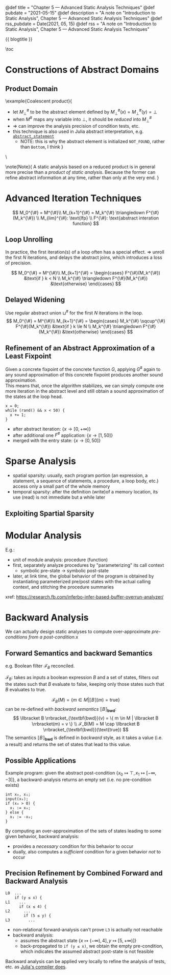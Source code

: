 @def title       = "Chapter 5 — Advanced Static Analysis Techniques"
@def pubdate     = "2021-05-15"
@def description = "A note on \"Introduction to Static Analysis\", Chapter 5 — Advanced Static Analysis Techniques"
@def rss_pubdate = Date(2021, 05, 15)
@def rss         = "A note on \"Introduction to Static Analysis\", Chapter 5 — Advanced Static Analysis Techniques"

{{ blogtitle }}

\toc

# Constructions of Abstract Domains

## Product Domain

\example{Coalescent product}{
- let $M_{\bot}^{\#}$ to be the abstract element defined by $M_{\bot}^{\#}(x) = M_{\bot}^{\#}(y) = \bot$
- when $M^{\#}$ maps any variable into $\bot$, it should be _reduced_ into $M_{\bot}^{\#}$
- => can improve the analysis precision of condition tests, etc.
- this technique is also used in Julia abstract interpretation, e.g. [`abstract_statement`](https://github.com/JuliaLang/julia/blob/9113c01bb1ae0e144dc92f9b0b3e051409f35c0a/base/compiler/abstractinterpretation.jl#L1401-L1403)
  * NOTE: this is why the abstract element is initialized `NOT_FOUND`, rather than `Bottom`, I think
}

\\

\note{Note}{
A static analysis based on a reduced product is in general more precise than a _product of static analysis_.
Because the former can refine abstract information at any time, rather than only at the very end.
}


# Advanced Iteration Techniques

$$
M_0^{\#} = M^{\#}\\
M_{k+1}^{\#} = M_k^{\#} \triangledown F^{\#}(M_k^{\#}) \\
M_{lim}^{\#}: \text{lfp} \\
F^{\#}: \text{abstract interation function}
$$

## Loop Unrolling

In practice, the first iteration(s) of a loop often has a special effect.
=> unroll the first $N$ iterations, and delays the abstract joins, which introduces a loss of precision.

$$
M_0^{\#}     = M^{\#}\\
M_{k+1}^{\#} = \begin{cases}
               F^{\#}(M_k^{\#}) &\text{if } k < N \\
               M_k^{\#} \triangledown F^{\#}(M_k^{\#}) &\text{otherwise}
               \end{cases}
$$

## Delayed Widening

Use regular abstract union $\sqcup^{\#}$ for the first $N$ iterations in the loop.
$$
M_0^{\#}     = M^{\#}\\
M_{k+1}^{\#} = \begin{cases}
               M_k^{\#} \sqcup^{\#} F^{\#}(M_k^{\#}) &\text{if } k \le N \\
               M_k^{\#} \triangledown F^{\#}(M_k^{\#}) &\text{otherwise}
               \end{cases}
$$

## Refinement of an Abstract Approximation of a Least Fixpoint

Given a concrete fixpoint of the concrete function $G$, applying $G^{\#}$ again to any sound approximation of this
concrete fixpoint produces another sound approximation. \
This means that, once the algorithm stabilizes, we can simply compute one more iteration in the abstract level and still
obtain a sound approximation of the states at the loop head.

```
x = 0;
while (rand() && x < 50) {
  x += 1;
}
```

- after abstract iteration: $\{ x \rightarrow [0, +\infty) \}$
- after additional one $F^{\#}$ application: $\{ x \rightarrow [1, 50] \}$
- merged with the entry state: $\{ x \rightarrow [0, 50] \}$


# Sparse Analysis

- spatial sparsity: usually, each program portion (an expression, a statement, a sequence of statements, a procedure,
  a loop body, etc.) access only a small part of the whole memory
- temporal sparsity: after the definition (write)of a memory location, its use (read) is not immediate but a while later

## Exploiting Spartial Sparsity


# Modular Analysis

E.g.:
- unit of module analysis: procedure (function)
- first, separately analyze procedures by "parameterizing" its call context
  * symbolic pre-state → symbolic post-state
- later, at link time, the global behavior of the program is obtained by instantiating parameterized pre/post states
  with the actual calling context, and stitching the procedure summaries

xref: <https://research.fb.com/inferbo-infer-based-buffer-overrun-analyzer/>


# Backward Analysis

We can actually design static analyses to compute over-approximate _pre-conditions from a post-condition_.x

## Forward Semantics and backward Semantics

e.g. Boolean filter $ℱ_B$ reconciled.

$ℱ_B$: takes as inputs a boolean expression $B$ and a set of states, filters out the states such that $B$ evaluate to false,
       keeping only those states such that $B$ evaluates to true.

$$
  ℱ_B(M) = \{ m \in M | \llbracket B \rrbracket(m) = \text{true} \}
$$
can be re-defined with _backward semantics_ $\llbracket B \rrbracket_{\textbf{bwd}}$:
$$
  \llbracket B \rrbracket_{\textbf{bwd}}(v) = \{ m \in M | \llbracket B \rrbracket(m) = v \} \\
  ℱ_B(M) = M \cap \llbracket B \rrbracket_{\textbf{bwd}}(\text{true})
$$
The semantics $\llbracket B \rrbracket_{\textbf{bwd}}$ is defined in _backward_ style, as it takes a value (i.e. a result)
and returns the set of states that lead to this value.

## Possible Applications

Example program: given the abstract post-condition $\{x_0 \mapsto \top, x_1 \mapsto [-\infty, -3]\}$, a backward-analysis
                 returns an empty set (i.e. no pre-condition exists)
```
int x₀, x₁;
input(x₀);
if (x₀ > 0) {
  x₁ := x₀;
} else {
  x₁ := -x₀;
}
```

By computing an over-approximation of the sets of states leading to some given behavior, backward analysis:
- provides a _necessary_ condition for this behavior to occur
- dually, also computes a _sufficient_ condition for a given behavior _not_ to occur

## Precision Refinement by Combined Forward and Backward Analysis

```
L0  ...
    if (y ≤ x) {
L1    ...
      if (x ≤ 4) {
L2      ...
        if (5 ≤ y) {
L3        ...
```

- non-relational forward-analysis can't prove `L3` is actually not reachable
- backward analysis:
  * assumes the abstract state $\{x \mapsto (-\infty), 4], y \mapsto [5, +\infty) ]\}$
  * back-propagated to `if (y ≤ x)`, we obtain the empty pre-condition, which indicates the assumed abstract post-state is not feasible

Backward analysis can be applied very locally to refine the analysis of tests, etc. as
[Julia's compiler does](https://github.com/JuliaLang/julia/blob/5aca7a37be174ad9f4b28d3586ba9cc112c12d75/base/compiler/abstractinterpretation.jl#L1003-L1069).

